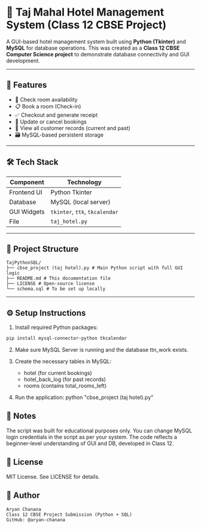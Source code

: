# 🏨 Taj Mahal Hotel Management System (Class 12 CBSE Project)

A GUI-based hotel management system built using **Python (Tkinter)** and **MySQL** for database operations. This was created as a **Class 12 CBSE Computer Science project** to demonstrate database connectivity and GUI development.

---

## 🎯 Features

- 🛌 Check room availability
- 📋 Book a room (Check-in)
- ✅ Checkout and generate receipt
- 🔁 Update or cancel bookings
- 🧾 View all customer records (current and past)
- 🗃️ MySQL-based persistent storage

---

## 🛠 Tech Stack

| Component    | Technology            |
|--------------|------------------------|
| Frontend UI  | Python Tkinter         |
| Database     | MySQL (local server)   |
| GUI Widgets  | `tkinter`, `ttk`, `tkcalendar` |
| File         | `taj_hotel.py` |

---

## 📁 Project Structure

```
TajPythonSQL/
├── cbse_project (taj hotel).py # Main Python script with full GUI logic
├── README.md # This documentation file
├── LICENSE # Open-source license
└── schema.sql # To be set up locally
```


---

## ⚙️ Setup Instructions

1. Install required Python packages:

```bash
pip install mysql-connector-python tkcalendar
```

2. Make sure MySQL Server is running and the database ttn_work exists.

3. Create the necessary tables in MySQL:
   - hotel (for current bookings)
   - hotel_back_log (for past records)
   - rooms (contains total_rooms_left)

4. Run the application:
   python "cbse_project (taj hotel).py"


## 📌 Notes
The script was built for educational purposes only.
You can change MySQL login credentials in the script as per your system.
The code reflects a beginner-level understanding of GUI and DB, developed in Class 12.

## 📜 License
MIT License. See LICENSE for details.

## 👤 Author
```
Aryan Chanana
Class 12 CBSE Project Submission (Python + SQL)
GitHub: @aryan-chanana
```
